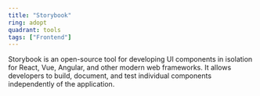 ```yaml
---
title: "Storybook"
ring: adopt
quadrant: tools
tags: ["Frontend"]
---
```


Storybook is an open-source tool for developing UI components in isolation for React, Vue, Angular, and other modern web frameworks. It allows developers to build, document, and test individual components independently of the application.